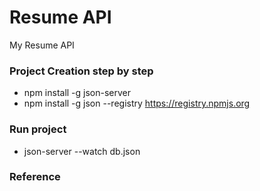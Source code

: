 # Resume API
My Resume API

### Project Creation step by step
- npm install -g json-server
- npm install -g json --registry https://registry.npmjs.org

### Run project
- json-server --watch db.json

### Reference

